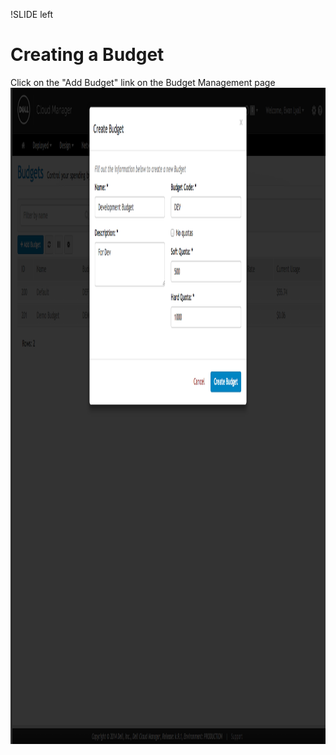 !SLIDE left
# Creating a Budget
<p></p>
Click on the "Add Budget" link on the Budget Management page

<img src="images/create_budget_01.png" height="1050" width="1200">
